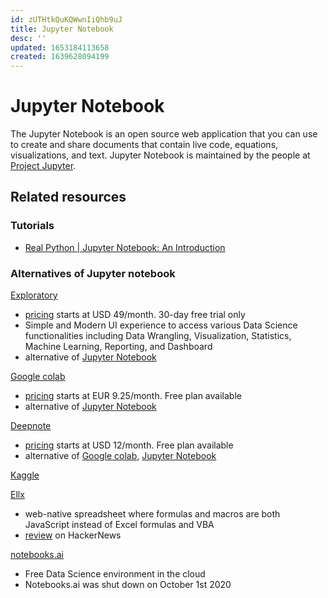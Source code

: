 ```yaml
---
id: zUTHtkQuKQWwnIiQhb9uJ
title: Jupyter Notebook
desc: ''
updated: 1653184113658
created: 1639628094199
---
```

# Jupyter Notebook

The Jupyter Notebook is an open source web application that you can use to create and share documents that contain live code, equations, visualizations, and text. Jupyter Notebook is maintained by the people at [Project Jupyter](https://jupyter.org/).

## Related resources

### Tutorials

- [Real Python | Jupyter Notebook: An Introduction](https://realpython.com/jupyter-notebook-introduction/)

### Alternatives of Jupyter notebook

[Exploratory](https://exploratory.io/)
- [pricing](https://exploratory.io/pricing) starts at USD 49/month. 30-day free trial only
- Simple and Modern UI experience to access various Data Science functionalities including Data Wrangling, Visualization, Statistics, Machine Learning, Reporting, and Dashboard
- alternative of [Jupyter Notebook](https://jupyter.org/)

[Google colab](https://colab.research.google.com/)
- [pricing](https://colab.research.google.com/signup) starts at EUR 9.25/month. Free plan available
- alternative of [Jupyter Notebook](https://jupyter.org/)

[Deepnote](https://deepnote.com/)
- [pricing](https://deepnote.com/pricing) starts at USD 12/month. Free plan available
- alternative of [Google colab](https://colab.research.google.com/), [Jupyter Notebook](https://jupyter.org/)

[Kaggle](https://www.kaggle.com/)

[Ellx](https://ellx.io/)
- web-native spreadsheet where formulas and macros are both JavaScript instead of Excel formulas and VBA
- [review](https://news.ycombinator.com/item?id=30871606) on HackerNews

[notebooks.ai](https://notebooks.ai/)
- Free Data Science environment in the cloud
- Notebooks.ai was shut down on October 1st 2020